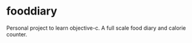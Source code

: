 fooddiary
=========

Personal project to learn objective-c. A full scale food diary and calorie counter.
